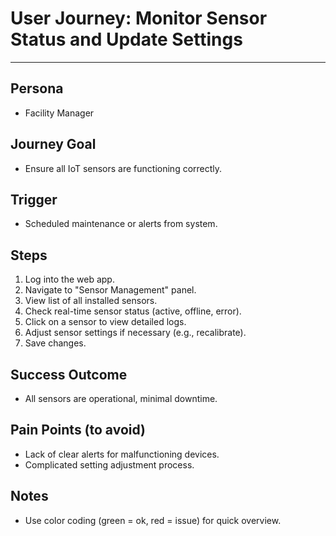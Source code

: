 # User Journey: Monitor Sensor Status and Update Settings

---

## Persona
- Facility Manager

## Journey Goal
- Ensure all IoT sensors are functioning correctly.

## Trigger
- Scheduled maintenance or alerts from system.

## Steps

1. Log into the web app.
2. Navigate to "Sensor Management" panel.
3. View list of all installed sensors.
4. Check real-time sensor status (active, offline, error).
5. Click on a sensor to view detailed logs.
6. Adjust sensor settings if necessary (e.g., recalibrate).
7. Save changes.

## Success Outcome
- All sensors are operational, minimal downtime.

## Pain Points (to avoid)
- Lack of clear alerts for malfunctioning devices.
- Complicated setting adjustment process.

## Notes
- Use color coding (green = ok, red = issue) for quick overview.
